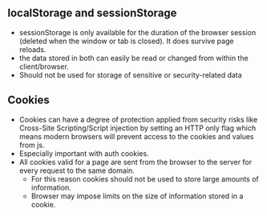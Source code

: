 ## localStorage and sessionStorage
+ sessionStorage is only available for the duration of the browser session (deleted when the window or tab is closed). It does survive page reloads.
+ the data stored in both can easily be read or changed from within the client/browser.
+ Should not be used for storage of sensitive or security-related data

## Cookies
+ Cookies can have a degree of protection applied from security risks like Cross-Site Scripting/Script injection by setting an HTTP only flag which means modern browsers will prevent access to the cookies and values from js.
+ Especially important with auth cookies.
+ All cookies valid for a page are sent from the browser to the server for every request to the same domain.
  + For this reason cookies should not be used to store large amounts of information.
  + Browser may impose limits on the size of information stored in a cookie.


